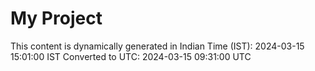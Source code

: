 # My Project

This content is dynamically generated in Indian Time (IST): 2024-03-15 15:01:00 IST
Converted to UTC: 2024-03-15 09:31:00 UTC
